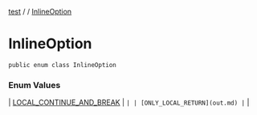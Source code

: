 [test](out.md) / [](out.md) / [InlineOption](out.md)


# InlineOption


```
public enum class InlineOption
```




### Enum Values


| [LOCAL_CONTINUE_AND_BREAK](out.md) | `` |
| [ONLY_LOCAL_RETURN](out.md) | `` |

